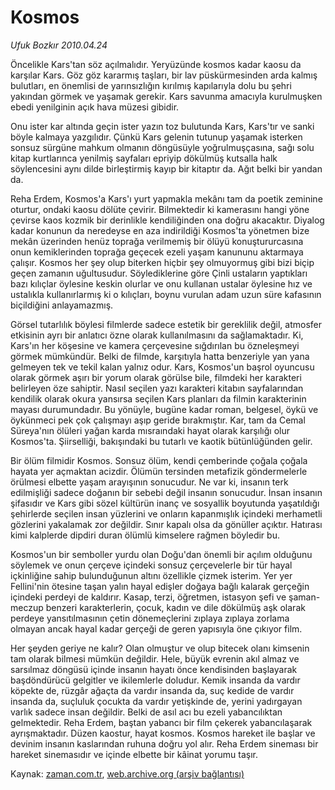 # Kosmos

*Ufuk Bozkır 2010.04.24*

<tr><td class="metin" colspan="2" style="padding-top: 20px; padding-left: 5px; ">Öncelikle Kars'tan söz açılmalıdır. Yeryüzünde kosmos kadar kaosu da karşılar Kars. Göz göz kararmış taşları, bir lav püskürmesinden arda kalmış bulutları, en önemlisi de yarınsızlığın kırılmış kapılarıyla dolu bu şehri yakından görmek ve yaşamak gerekir. Kars savunma amacıyla kurulmuşken ebedi yenilginin açık hava müzesi gibidir.</td></tr><tr><td class="metin" colspan="2" style="padding-top: 20px; padding-left: 5px; "><p>Onu ister kar altında geçin ister yazın toz bulutunda Kars, Kars'tır ve sanki böyle kalmaya yazgılıdır. Çünkü Kars gelenin tutunup yaşamak isterken sonsuz sürgüne mahkum olmanın döngüsüyle yoğrulmuşçasına, sağı solu kitap kurtlarınca yenilmiş sayfaları epriyip dökülmüş kutsalla halk söylencesini aynı dilde birleştirmiş kayıp bir kitaptır da. Ağıt belki bir yandan da.
<p>Reha Erdem, Kosmos'a Kars'ı yurt yapmakla mekânı tam da poetik zeminine oturtur, ondaki kaosu dölüte çevirir. Bilmektedir ki kamerasını hangi yöne çevirse kaos kozmik bir derinlikle kendiliğinden ona doğru akacaktır. Diyalog kadar konunun da neredeyse en aza indirildiği Kosmos'ta yönetmen bize mekân üzerinden henüz toprağa verilmemiş bir ölüyü konuştururcasına onun kemiklerinden toprağa geçecek ezeli yaşam kanununu aktarmaya çalışır. Kosmos her şey olup biterken hiçbir şey olmuyormuş gibi bizi biçip geçen zamanın uğultusudur. Söylediklerine göre Çinli ustaların yaptıkları bazı kılıçlar öylesine keskin olurlar ve onu kullanan ustalar öylesine hız ve ustalıkla kullanırlarmış ki o kılıçları, boynu vurulan adam uzun süre kafasının biçildiğini anlayamazmış.
<p>Görsel tutarlılık böylesi filmlerde sadece estetik bir gereklilik değil, atmosfer etkisinin ayrı bir anlatıcı özne olarak kullanılmasını da sağlamaktadır. Ki, Kars'ın her köşesine ve kamera çerçevesine sığdırılan bu özneleşmeyi görmek mümkündür. Belki de filmde, karşıtıyla hatta benzeriyle yan yana gelmeyen tek ve tekil kalan yalnız odur. Kars, Kosmos'un başrol oyuncusu olarak görmek aşırı bir yorum olarak görülse bile, filmdeki her karakteri belirleyen öze sahiptir. Nasıl seçilen yazı karakteri kitabın sayfalarından kendilik olarak okura yansırsa seçilen Kars planları da filmin karakterinin mayası durumundadır. Bu yönüyle, bugüne kadar roman, belgesel, öykü ve öykünmeci pek çok çalışmayı aşıp geride bırakmıştır. Kar, tam da Cemal Süreya'nın ölüleri yağan karda mısraındaki hayat olarak karşılığı olur Kosmos'ta. Şiirselliği, bakışındaki bu tutarlı ve kaotik bütünlüğünden gelir.
<p>Bir ölüm filmidir Kosmos. Sonsuz ölüm, kendi çemberinde çoğala çoğala hayata yer açmaktan acizdir. Ölümün tersinden metafizik göndermelerle örülmesi elbette yaşam arayışının sonucudur. Ne var ki, insanın terk edilmişliği sadece doğanın bir sebebi değil insanın sonucudur. İnsan insanın şifasıdır ve Kars gibi sözel kültürün inanç ve sosyallik boyutunda yaşatıldığı şehirlerde seçilen insan yüzlerini ve onların kapanmışlık içindeki merhametli gözlerini yakalamak zor değildir. Sınır kapalı olsa da gönüller açıktır. Hatırası kimi kalplerde dipdiri duran ölümlü kimselere rağmen böyledir bu.
<p>Kosmos'un bir semboller yurdu olan Doğu'dan önemli bir açılım olduğunu söylemek ve onun çerçeve içindeki sonsuz çerçevelerle bir tür hayal içkinliğine sahip bulunduğunun altını özellikle çizmek isterim. Yer yer Fellini'nin ötesine taşan yalın hayal edişler doğaya bağlı kalarak gerçeğin içindeki perdeyi de kaldırır. Kasap, terzi, öğretmen, istasyon şefi ve şaman-meczup benzeri karakterlerin, çocuk, kadın ve dile dökülmüş aşk olarak perdeye yansıtılmasının çetin dönemeçlerini zıplaya zıplaya zorlama olmayan ancak hayal kadar gerçeği de geren yapısıyla öne çıkıyor film.
<p>Her şeyden geriye ne kalır? Olan olmuştur ve olup bitecek olanı kimsenin tam olarak bilmesi mümkün değildir. Hele, büyük evrenin akıl almaz ve sarsılmaz döngüsü içinde insanın hayatı önce kendisinden başlayarak başdöndürücü gelgitler ve ikilemlerle doludur. Kemik insanda da vardır köpekte de, rüzgâr ağaçta da vardır insanda da, suç kedide de vardır insanda da, suçluluk çocukta da vardır yetişkinde de, yerini yadırgayan varlık sadece insan değildir. Belki de asıl acı bu ezeli yabancılıktan gelmektedir. Reha Erdem, baştan yabancı bir film çekerek yabancılaşarak ayrışmaktadır. Düzen kaostur, hayat kosmos. Kosmos hareket ile başlar ve devinim insanın kaslarından ruhuna doğru yol alır. Reha Erdem sineması bir hareket sinemasıdır ve içinde elbette bir kâinat yorumu taşır.<br/></p></p></p></p></p></p></td></tr>

Kaynak: [zaman.com.tr](http://zaman.com.tr/yazar.do?yazino=976335), [web.archive.org (arşiv bağlantısı)](http://web.archive.org/web/20100429021731/http://zaman.com.tr:80/yazar.do?yazino=976335)

